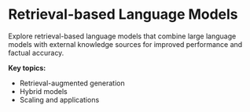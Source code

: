 # Retrieval-based Language Models

Explore retrieval-based language models that combine large language models with external knowledge sources for improved performance and factual accuracy.

**Key topics:**
- Retrieval-augmented generation
- Hybrid models
- Scaling and applications 